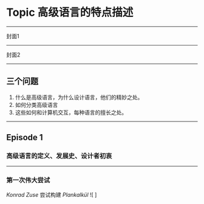 # Topic 高级语言的特点描述

--- 
<!--> 封面1 <!-->
---

<!--> 封面2 <!-->
---

## 三个问题

1. 什么是高级语言，为什么设计语言，他们的精妙之处。
2. 如何分类高级语言
3. 这些如何和计算机交互，每种语言的擅长之处。
---
## Episode 1
### 高级语言的定义、发展史、设计者初衷
---
### 第一次伟大尝试
*Konrad Zuse* 尝试构建 *Plankalkül* ![  ]
